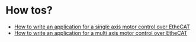 How tos?
===================

* [How to write an application for a single axis motor control over EtheCAT](https://github.com/synapticon/sc_sncn_ctrlproto/blob/master/howto/HOW_TO_SINGLE_AXIS.md)
* [How to write an application for a multi axis motor control over EtheCAT](https://github.com/synapticon/sc_sncn_ctrlproto/blob/master/howto/HOW_TO_MULTI_AXIS.md)

